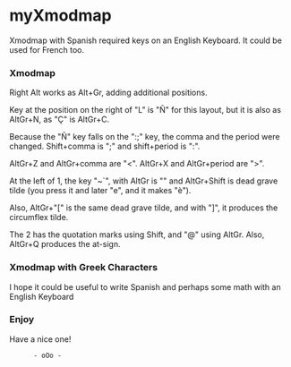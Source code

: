# myXmodmap

Xmodmap with Spanish required keys on an English Keyboard. It could be used for French too.


### Xmodmap

Right Alt works as Alt+Gr, adding additional positions.

Key at the position on the right of "L" is "Ñ" for this layout, but it is also as AltGr+N, as "Ç" is AltGr+C.

Because the "Ñ" key falls on the ":;" key, the comma and the period were changed. Shift+comma is ";" and shift+period is ":".

AltGr+Z and AltGr+comma are "<". AltGr+X and AltGr+period are ">".

At the left of 1, the key "~`", with AltGr is "\" and AltGr+Shift is dead grave tilde (you press it and later "e", and it makes "è").

Also, AltGr+"\[" is the same dead grave tilde, and  with "\]", it produces the circumflex tilde.

The 2 has the quotation marks using Shift, and "@" using AltGr. Also, AltGr+Q produces the at-sign.

### Xmodmap with Greek Characters 

I hope it could be useful to write Spanish and perhaps some math with an English Keyboard

### Enjoy

Have a nice one!

          - oOo -
